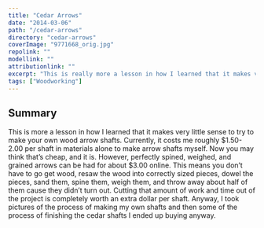 ```yaml
---
title: "Cedar Arrows"
date: "2014-03-06"
path: "/cedar-arrows"
directory: "cedar-arrows"
coverImage: "9771668_orig.jpg"
repolink: ""
modellink: ""
attributionlink: ""
excerpt: "This is really more a lesson in how I learned that it makes very little sense to try to make your own wood arrow shafts."
tags: ["Woodworking"]
---
```


## Summary

This is more a lesson in how I learned that it makes very little sense to try to make your own wood arrow shafts. Currently, it costs me roughly $1.50-2.00 per shaft in materials alone to make arrow shafts myself. Now you may think that’s cheap, and it is. However, perfectly spined, weighed, and grained arrows can be had for about $3.00 online. This means you don’t have to go get wood, resaw the wood into correctly sized pieces, dowel the pieces, sand them, spine them, weigh them, and throw away about half of them cause they didn’t turn out. Cutting that amount of work and time out of the project is completely worth an extra dollar per shaft. Anyway, I took pictures of the process of making my own shafts and then some of the process of finishing the cedar shafts I ended up buying anyway.